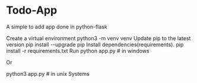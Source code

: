 # Todo-App
A simple to add app done in python-flask

Create a virtual environment
  python3 -m venv venv
Update pip to the latest version
  pip install --upgrade pip
Install dependencies(requirements).
  pip install -r requirements.txt
Run
  python app.py # in windows

  Or

  python3 app.py # in unix Systems
